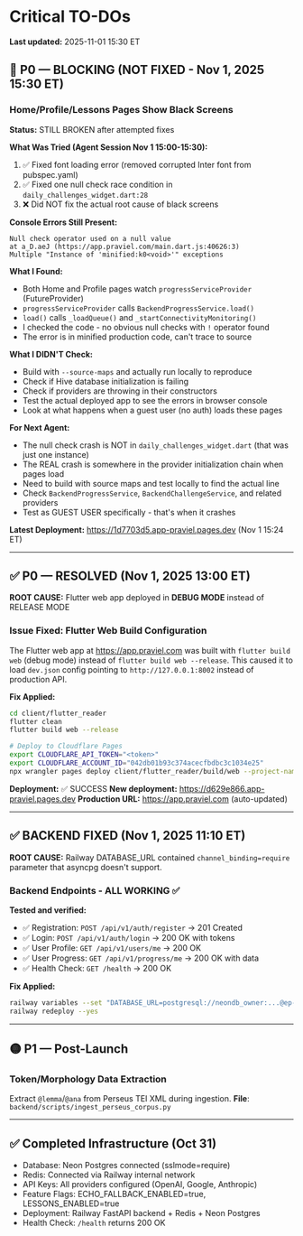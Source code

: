 # Critical TO-DOs

**Last updated:** 2025-11-01 15:30 ET

## 🔴 P0 — BLOCKING (NOT FIXED - Nov 1, 2025 15:30 ET)

### Home/Profile/Lessons Pages Show Black Screens

**Status:** STILL BROKEN after attempted fixes

**What Was Tried (Agent Session Nov 1 15:00-15:30):**
1. ✅ Fixed font loading error (removed corrupted Inter font from pubspec.yaml)
2. ✅ Fixed one null check race condition in `daily_challenges_widget.dart:28`
3. ❌ Did NOT fix the actual root cause of black screens

**Console Errors Still Present:**
```
Null check operator used on a null value
at a_D.aeJ (https://app.praviel.com/main.dart.js:40626:3)
Multiple "Instance of 'minified:k0<void>'" exceptions
```

**What I Found:**
- Both Home and Profile pages watch `progressServiceProvider` (FutureProvider)
- `progressServiceProvider` calls `BackendProgressService.load()`
- `load()` calls `_loadQueue()` and `_startConnectivityMonitoring()`
- I checked the code - no obvious null checks with `!` operator found
- The error is in minified production code, can't trace to source

**What I DIDN'T Check:**
- Build with `--source-maps` and actually run locally to reproduce
- Check if Hive database initialization is failing
- Check if providers are throwing in their constructors
- Test the actual deployed app to see the errors in browser console
- Look at what happens when a guest user (no auth) loads these pages

**For Next Agent:**
- The null check crash is NOT in `daily_challenges_widget.dart` (that was just one instance)
- The REAL crash is somewhere in the provider initialization chain when pages load
- Need to build with source maps and test locally to find the actual line
- Check `BackendProgressService`, `BackendChallengeService`, and related providers
- Test as GUEST USER specifically - that's when it crashes

**Latest Deployment:** https://1d7703d5.app-praviel.pages.dev (Nov 1 15:24 ET)

---

## ✅ P0 — RESOLVED (Nov 1, 2025 13:00 ET)

**ROOT CAUSE:** Flutter web app deployed in **DEBUG MODE** instead of RELEASE MODE

### Issue Fixed: Flutter Web Build Configuration

The Flutter web app at https://app.praviel.com was built with `flutter build web` (debug mode) instead of `flutter build web --release`. This caused it to load `dev.json` config pointing to `http://127.0.0.1:8002` instead of production API.

**Fix Applied:**
```bash
cd client/flutter_reader
flutter clean
flutter build web --release

# Deploy to Cloudflare Pages
export CLOUDFLARE_API_TOKEN="<token>"
export CLOUDFLARE_ACCOUNT_ID="042db01b93c374acecfbdbc3c1034e25"
npx wrangler pages deploy client/flutter_reader/build/web --project-name=app-praviel --commit-dirty=true
```

**Deployment:** ✅ SUCCESS
**New deployment:** https://d629e866.app-praviel.pages.dev
**Production URL:** https://app.praviel.com (auto-updated)

---

## ✅ BACKEND FIXED (Nov 1, 2025 11:10 ET)

**ROOT CAUSE:** Railway DATABASE_URL contained `channel_binding=require` parameter that asyncpg doesn't support.

### Backend Endpoints - ALL WORKING ✅

**Tested and verified:**
- ✅ Registration: `POST /api/v1/auth/register` → 201 Created
- ✅ Login: `POST /api/v1/auth/login` → 200 OK with tokens
- ✅ User Profile: `GET /api/v1/users/me` → 200 OK
- ✅ User Progress: `GET /api/v1/progress/me` → 200 OK with data
- ✅ Health Check: `GET /health` → 200 OK

**Fix Applied:**
```bash
railway variables --set "DATABASE_URL=postgresql://neondb_owner:...@ep-small-truth-a82ceowt-pooler.eastus2.azure.neon.tech/neondb?sslmode=require"
railway redeploy --yes
```

---

## 🟡 P1 — Post-Launch

### Token/Morphology Data Extraction
Extract `@lemma`/`@ana` from Perseus TEI XML during ingestion.
**File**: `backend/scripts/ingest_perseus_corpus.py`

---

## ✅ Completed Infrastructure (Oct 31)
- Database: Neon Postgres connected (sslmode=require)
- Redis: Connected via Railway internal network
- API Keys: All providers configured (OpenAI, Google, Anthropic)
- Feature Flags: ECHO_FALLBACK_ENABLED=true, LESSONS_ENABLED=true
- Deployment: Railway FastAPI backend + Redis + Neon Postgres
- Health Check: `/health` returns 200 OK
